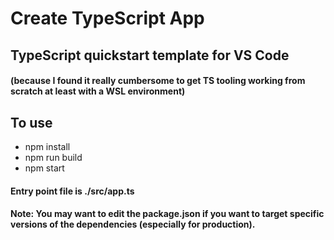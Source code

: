 # Create TypeScript App
## TypeScript quickstart template for VS Code
#### (because I found it really cumbersome to get TS tooling working from scratch at least with a WSL environment)

## To use
* npm install
* npm run build
* npm start

#### Entry point file is ./src/app.ts

#### **Note**: You may want to edit the package.json if you want to target specific versions of the dependencies (especially for production).
